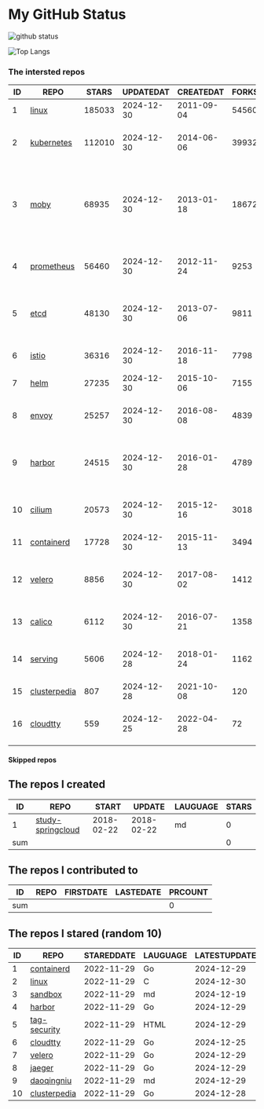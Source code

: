 # My GitHub Status

<img src="https://github-readme-stats-1.yihong0618.vercel.app/api?username=daoqingniu&show_icons=true&&&hide_title=true&count_private=true" alt="github status" />

![Top Langs](https://github-readme-stats-1.yihong0618.vercel.app/api/top-langs/?username=daoqingniu&layout=compact)

<!--START_SECTION:github_repos-->
### The intersted repos
| ID |                              REPO                               | STARS  | UPDATEDAT  | CREATEDAT  | FORKSCOUNT |                                                DESCRIPTIONS                                                |
|----|-----------------------------------------------------------------|--------|------------|------------|------------|------------------------------------------------------------------------------------------------------------|
|  1 | [linux](https://github.com/torvalds/linux)                      | 185033 | 2024-12-30 | 2011-09-04 |      54560 | Linux kernel source tree                                                                                   |
|  2 | [kubernetes](https://github.com/kubernetes/kubernetes)          | 112010 | 2024-12-30 | 2014-06-06 |      39932 | Production-Grade Container Scheduling and Management                                                       |
|  3 | [moby](https://github.com/moby/moby)                            |  68935 | 2024-12-30 | 2013-01-18 |      18672 | The Moby Project - a collaborative project for the container ecosystem to assemble container-based systems |
|  4 | [prometheus](https://github.com/prometheus/prometheus)          |  56460 | 2024-12-30 | 2012-11-24 |       9253 | The Prometheus monitoring system and time series database.                                                 |
|  5 | [etcd](https://github.com/etcd-io/etcd)                         |  48130 | 2024-12-30 | 2013-07-06 |       9811 | Distributed reliable key-value store for the most critical data of a distributed system                    |
|  6 | [istio](https://github.com/istio/istio)                         |  36316 | 2024-12-30 | 2016-11-18 |       7798 | Connect, secure, control, and observe services.                                                            |
|  7 | [helm](https://github.com/helm/helm)                            |  27235 | 2024-12-30 | 2015-10-06 |       7155 | The Kubernetes Package Manager                                                                             |
|  8 | [envoy](https://github.com/envoyproxy/envoy)                    |  25257 | 2024-12-30 | 2016-08-08 |       4839 | Cloud-native high-performance edge/middle/service proxy                                                    |
|  9 | [harbor](https://github.com/goharbor/harbor)                    |  24515 | 2024-12-30 | 2016-01-28 |       4789 | An open source trusted cloud native registry project that stores, signs, and scans content.                |
| 10 | [cilium](https://github.com/cilium/cilium)                      |  20573 | 2024-12-30 | 2015-12-16 |       3018 | eBPF-based Networking, Security, and Observability                                                         |
| 11 | [containerd](https://github.com/containerd/containerd)          |  17728 | 2024-12-30 | 2015-11-13 |       3494 | An open and reliable container runtime                                                                     |
| 12 | [velero](https://github.com/vmware-tanzu/velero)                |   8856 | 2024-12-30 | 2017-08-02 |       1412 | Backup and migrate Kubernetes applications and their persistent volumes                                    |
| 13 | [calico](https://github.com/projectcalico/calico)               |   6112 | 2024-12-30 | 2016-07-21 |       1358 | Cloud native networking and network security                                                               |
| 14 | [serving](https://github.com/knative/serving)                   |   5606 | 2024-12-28 | 2018-01-24 |       1162 | Kubernetes-based, scale-to-zero, request-driven compute                                                    |
| 15 | [clusterpedia](https://github.com/clusterpedia-io/clusterpedia) |    807 | 2024-12-28 | 2021-10-08 |        120 | The Encyclopedia of Kubernetes clusters                                                                    |
| 16 | [cloudtty](https://github.com/cloudtty/cloudtty)                |    559 | 2024-12-25 | 2022-04-28 |         72 | A Friendly Kubernetes CloudShell (Web Terminal) !                                                          |



#### Skipped repos
<!--END_SECTION:github_repos-->

<!--START_SECTION:my_github-->
## The repos I created
| ID  |                                 REPO                                 |   START    |   UPDATE   | LAUGUAGE | STARS |
|-----|----------------------------------------------------------------------|------------|------------|----------|-------|
|   1 | [study-springcloud](https://github.com/daoqingniu/study-springcloud) | 2018-02-22 | 2018-02-22 | md       |     0 |
| sum |                                                                      |            |            |          |     0 |

## The repos I contributed to
| ID  | REPO | FIRSTDATE | LASTEDATE | PRCOUNT |
|-----|------|-----------|-----------|---------|
| sum |      |           |           |       0 |

## The repos I stared (random 10)
| ID |                              REPO                               | STAREDDATE | LAUGUAGE | LATESTUPDATE |
|----|-----------------------------------------------------------------|------------|----------|--------------|
|  1 | [containerd](https://github.com/containerd/containerd)          | 2022-11-29 | Go       | 2024-12-29   |
|  2 | [linux](https://github.com/torvalds/linux)                      | 2022-11-29 | C        | 2024-12-30   |
|  3 | [sandbox](https://github.com/cncf/sandbox)                      | 2022-11-29 | md       | 2024-12-19   |
|  4 | [harbor](https://github.com/goharbor/harbor)                    | 2022-11-29 | Go       | 2024-12-29   |
|  5 | [tag-security](https://github.com/cncf/tag-security)            | 2022-11-29 | HTML     | 2024-12-29   |
|  6 | [cloudtty](https://github.com/cloudtty/cloudtty)                | 2022-11-29 | Go       | 2024-12-25   |
|  7 | [velero](https://github.com/vmware-tanzu/velero)                | 2022-11-29 | Go       | 2024-12-29   |
|  8 | [jaeger](https://github.com/jaegertracing/jaeger)               | 2022-11-29 | Go       | 2024-12-29   |
|  9 | [daoqingniu](https://github.com/daoqingniu/daoqingniu)          | 2022-11-29 | md       | 2024-12-29   |
| 10 | [clusterpedia](https://github.com/clusterpedia-io/clusterpedia) | 2022-11-29 | Go       | 2024-12-28   |

<!--END_SECTION:my_github-->
